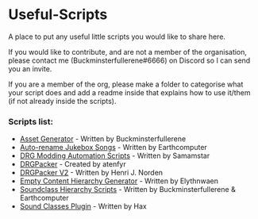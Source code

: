 # Useful-Scripts
A place to put any useful little scripts you would like to share here.

If you would like to contribute, and are not a member of the organisation, please contact me (Buckminsterfullerene#6666) on Discord so I can send you an invite.

If you are a member of the org, please make a folder to categorise what your script does and add a readme inside that explains how to use it/them (if not already inside the scripts).

### Scripts list:
* [Asset Generator](https://github.com/DRG-Modding/Useful-Scripts/tree/main/Asset%20Generator) - Written by Buckminsterfullerene
* [Auto-rename Jukebox Songs](https://github.com/DRG-Modding/Useful-Scripts/tree/main/Auto-rename%20Jukebox%20Songs) - Written by Earthcomputer
* [DRG Modding Automation Scripts](https://github.com/DRG-Modding/Useful-Scripts/tree/main/DRGModdingAutomationScripts) - Written by Samamstar
* [DRGPacker](https://github.com/DRG-Modding/Useful-Scripts/tree/main/DRGPacker) - Created by atenfyr
* [DRGPacker V2](https://github.com/DRG-Modding/Useful-Scripts/tree/main/DRGPackerV2) - Written by Henri J. Norden
* [Empty Content Hierarchy Generator](https://github.com/DRG-Modding/Useful-Scripts/tree/main/Empty%20Content%20Hierarchy%20Generator) - Written by Elythnwaen
* [Soundclass Hierarchy Scripts](https://github.com/DRG-Modding/Useful-Scripts/tree/main/Soundclass%20Hierarchy) - Written by Buckminsterfullerene & Earthcomputer
* [Sound Classes Plugin](https://github.com/DRG-Modding/Useful-Scripts/tree/main/Soundclass%20Hierarchy/TheSoundClassers) - Written by Hax
